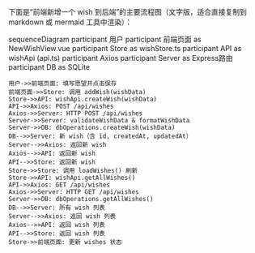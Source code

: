 下面是“前端新增一个 wish 到后端”的主要流程图（文字版，适合直接复制到 markdown 或 mermaid 工具中渲染）：


sequenceDiagram
    participant 用户
    participant 前端页面 as NewWishView.vue
    participant Store as wishStore.ts
    participant API as wishApi (api.ts)
    participant Axios
    participant Server as Express路由
    participant DB as SQLite

    用户->>前端页面: 填写愿望并点击保存
    前端页面->>Store: 调用 addWish(wishData)
    Store->>API: wishApi.createWish(wishData)
    API->>Axios: POST /api/wishes
    Axios->>Server: HTTP POST /api/wishes
    Server->>Server: validateWishData & formatWishData
    Server->>DB: dbOperations.createWish(wishData)
    DB-->>Server: 新 wish（含 id, createdAt, updatedAt）
    Server-->>Axios: 返回新 wish
    Axios-->>API: 返回新 wish
    API-->>Store: 返回新 wish
    Store->>Store: 调用 loadWishes() 刷新
    Store->>API: wishApi.getAllWishes()
    API->>Axios: GET /api/wishes
    Axios->>Server: HTTP GET /api/wishes
    Server->>DB: dbOperations.getAllWishes()
    DB-->>Server: 所有 wish 列表
    Server-->>Axios: 返回 wish 列表
    Axios-->>API: 返回 wish 列表
    API-->>Store: 返回 wish 列表
    Store->>前端页面: 更新 wishes 状态